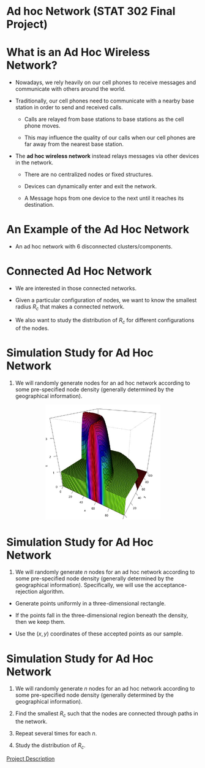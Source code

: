 # Ad hoc Network (STAT 302 Final Project)

# What is an Ad Hoc Wireless Network?

- Nowadays, we rely heavily on our cell phones to receive messages and communicate with others around the world.

- Traditionally, our cell phones need to communicate with a nearby base station in order to send and received calls.

  - Calls	are relayed from base stations to base stations as the cell phone moves.
  
  - This may influence the quality of our calls when our cell phones are far away from the nearest base station.

- The **ad hoc wireless network** instead relays messages via other devices in the network.

  - There are no centralized nodes or fixed structures.
  
  - Devices can dynamically enter and exit the network.
  
  - A Message hops from one device to the next until it reaches its destination.

# An Example of the Ad Hoc Network

- An ad hoc network with 6 disconnected clusters/components.

# Connected Ad Hoc Network

- We are interested in those connected networks.
  
<!-- - There is at least one path between each pair of devices in the network.
-->
  
- Given a particular configuration of nodes, we want to know the smallest radius $R_c$ that makes a connected network.

- We also want to study the distribution of $R_c$ for different configurations of the nodes.

# Simulation Study for Ad Hoc Network

1. We will randomly generate nodes for an ad hoc network according to some pre-specified node density (generally determined by the geographical information).


<p align="center">
<img src="./img/contour_3d.jpeg" width="300"/>
</p>


# Simulation Study for Ad Hoc Network

1. We will randomly generate $n$ nodes for an ad hoc network according to some pre-specified node density (generally determined by the geographical information). Specifically, we will use the acceptance-rejection algorithm.

- Generate points uniformly in a three-dimensional rectangle.

- If the points fall in the three-dimensional region beneath the density, then we keep them.

- Use the $(x,y)$ coordinates of these accepted points as our sample.

# Simulation Study for Ad Hoc Network

1. We will randomly generate $n$ nodes for an ad hoc network according to some pre-specified node density (generally determined by the geographical information).

2. Find the smallest $R_c$ such that the nodes are connected through paths in the network.

3. Repeat several times for each $n$.

4. Study the distribution of $R_c$.

[Project Description](https://raw.githubusercontent.com/zhangyk8/zhangyk8.github.io/master/_teaching/file_stat302/Lectures/Final_Project.pdf)
